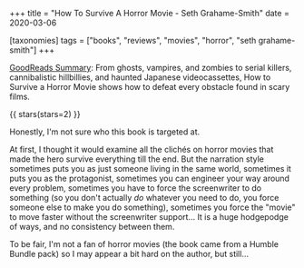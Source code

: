 +++
title = "How To Survive A Horror Movie - Seth Grahame-Smith"
date = 2020-03-06

[taxonomies]
tags = ["books", "reviews", "movies", "horror", "seth grahame-smith"]
+++

[GoodReads Summary](https://www.goodreads.com/book/show/293217.How_to_Survive_a_Horror_Movie):
From ghosts, vampires, and zombies to serial killers, cannibalistic
hillbillies, and haunted Japanese videocassettes, How to Survive a Horror
Movie shows how to defeat every obstacle found in scary films.

<!-- more -->

{{ stars(stars=2) }}

Honestly, I'm not sure who this book is targeted at.

At first, I thought it would examine all the clichés on horror movies that
made the hero survive everything till the end. But the narration style
sometimes puts you as just someone living in the same world, sometimes it puts
you as the protagonist, sometimes you can engineer your way around every
problem, sometimes you have to force the screenwriter to do something (so you
don't actually _do_ whatever you need to do, you force someone else to make
you do something), sometimes you force the "movie" to move faster without the
screenwriter support... It is a huge hodgepodge of ways, and no consistency
between them.

To be fair, I'm not a fan of horror movies (the book came from a Humble Bundle
pack) so I may appear a bit hard on the author, but still...
